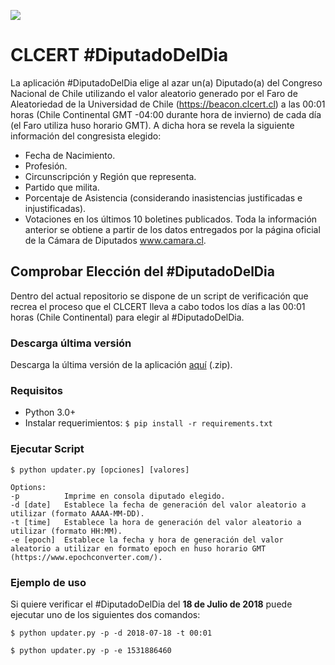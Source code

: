 ![](https://www.clcert.cl/img/logo-clcert.png)

# CLCERT #DiputadoDelDia

La aplicación #DiputadoDelDia elige al azar un(a) Diputado(a) del Congreso Nacional de Chile utilizando el valor aleatorio generado por el Faro de Aleatoriedad de la Universidad de Chile (https://beacon.clcert.cl) a las 00:01 horas (Chile Continental GMT -04:00 durante hora de invierno) de cada día (el Faro utiliza huso horario GMT). A dicha hora se revela la siguiente información del congresista elegido:
* Fecha de Nacimiento.
* Profesión.
* Circunscripción y Región que representa.
* Partido que milita.
* Porcentaje de Asistencia (considerando inasistencias justificadas e injustificadas).
* Votaciones en los últimos 10 boletines publicados.
Toda la información anterior se obtiene a partir de los datos entregados por la página oficial de la Cámara de Diputados www.camara.cl.

## Comprobar Elección del #DiputadoDelDia

Dentro del actual repositorio se dispone de un script de verificación que recrea el proceso que el CLCERT lleva a cabo todos los días a las 00:01 horas (Chile Continental) para elegir al #DiputadoDelDia.

### Descarga última versión

Descarga la última versión de la aplicación [aquí](https://github.com/clcert/beacon-politicians-app/archive/v0.1.zip) (.zip).

### Requisitos

* Python 3.0+
* Instalar requerimientos: `$ pip install -r requirements.txt`

### Ejecutar Script

```
$ python updater.py [opciones] [valores]

Options:
-p          Imprime en consola diputado elegido.
-d [date]   Establece la fecha de generación del valor aleatorio a utilizar (formato AAAA-MM-DD).
-t [time]   Establece la hora de generación del valor aleatorio a utilizar (formato HH:MM).
-e [epoch]  Establece la fecha y hora de generación del valor aleatorio a utilizar en formato epoch en huso horario GMT (https://www.epochconverter.com/).
```

### Ejemplo de uso

Si quiere verificar el #DiputadoDelDia del **18 de Julio de 2018** puede ejecutar uno de los siguientes dos comandos:

```
$ python updater.py -p -d 2018-07-18 -t 00:01
```
```
$ python updater.py -p -e 1531886460
```

